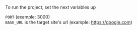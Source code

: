 To run the project, set the next variables up

`PORT` (example: 3000)\
`BASE_URL` is the target site's url (example: https://google.com)
